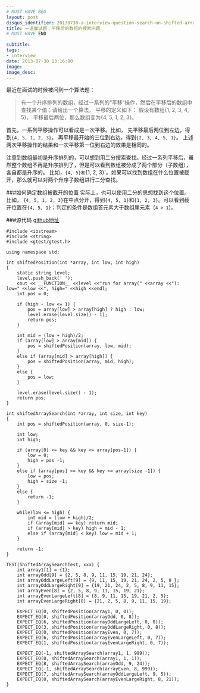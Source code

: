 ```yaml
---
# MUST HAVE BEG
layout: post
disqus_identifier: 20130730-a-interview-question-search-on-shifted-array # DON'T CHANGE THE VALUE ONCE SET
title: 一道面试题：平移后的数组的搜索问题
# MUST HAVE END

subtitle:
tags: 
- interview
date: 2013-07-30 13:16:00
image:
image_desc:
---
```


最近在面试的时候被问到一个算法题：
>有一个升序排列的数组，经过一系列的“平移”操作，然后在平移后的数组中查找某个值；请给出一个算法。
>平移的定义如下：
>假设有数组{1, 2, 3, 4, 5}， 平移最后两位，那么数组变为{4, 5, 1, 2, 3}。

首先，一系列平移操作可以看成是一次平移。比如，
先平移最后两位到左边，得到`{4, 5, 1, 2, 3}`，
再平移最开始的三位到右边，得到`{2, 3, 4, 5, 1}`。
上述两次平移操作的结果和一次平移第一位到右边的效果是相同的。

注意到数组最初是升序排列的，可以想到用二分搜索查找。经过一系列平移后，虽然整个数组不再是升序排列了，但是可以看到数组被分成了两个部分（子数组），各自都是升序的。
比如，`{4, 5}和`{1, 2, 3}`。如果可以找到数组在什么位置被截开，那么就可以对两个升序子数组进行二分查找。

###如何确定数组被截开的位置
实际上，也可以使用二分的思想找到这个位置。比如，
`{4, 5, 1, 2, 3}`在中点分开，得到`{4, 5, 1}`和`{1, 2, 3}`。可以看到截开位置在`{4, 5, 1}`；判定的条件是数组首元素大于数组尾元素（`4 > 1`）。

###源代码
[github地址](https://github.com/RockHong/sample-code/blob/master/alg/shiftedArraySearch.cpp)

    #include <iostream>
    #include <string>
    #include <gtest/gtest.h>

    using namespace std;

    int shiftedPosition(int *array, int low, int high)
    {
        static string level;
        level.push_back(' ');
        cout << __FUNCTION__ <<level <<"run for array(" <<array <<"): low=" <<low <<", high=" <<high <<endl;
        int pos = 0;

        if (high - low <= 1) {
            pos = array[low] > array[high] ? high : low;
            level.erase(level.size() - 1);
            return pos;
        }

        int mid = (low + high)/2;
        if (array[low] > array[mid]) {
            pos = shiftedPosition(array, low, mid);
        }
        else if (array[mid] > array[high]) {
            pos = shiftedPosition(array, mid, high);
        }
        else {
            pos = low;
        }

        level.erase(level.size() - 1);
        return pos;
    }

    int shiftedArraySearch(int *array, int size, int key)
    {
        int pos = shiftedPosition(array, 0, size-1);

        int low;
        int high;

        if (array[0] <= key && key <= array[pos-1]) {
            low = 0;
            high = pos -1;
        }
        else if (array[pos] <= key && key <= array[size -1]) {
            low = pos;
            high = size -1;
        }
        else {
            return -1;
        }

        while(low <= high) {
            int mid = (low + high)/2;
            if (array[mid] == key) return mid;
            if (array[mid] > key) high = mid - 1;
            else if (array[mid] < key) low = mid + 1;
        }

        return -1;
    }

    TEST(ShiftedArraySearchTest, xxx) {
        int array1[1] = {1};
        int arrayOdd[9] = {2, 5, 8, 9, 11, 15, 19, 21, 24};
        int arrayOddLargeLeft[9] = {9, 11, 15, 19, 21, 24, 2, 5, 8 };
        int arrayOddLargeRight[9] = {19, 21, 24, 2, 5, 8, 9, 11, 15};
        int arrayEven[8] = {2, 5, 8, 9, 11, 15, 19, 21};
        int arrayEvenLargeLeft[8] = {8, 9, 11, 15, 19, 21, 2, 5};
        int arrayEvenLargeRight[8] = {21, 2, 5, 8, 9, 11, 15, 19};

        EXPECT_EQ(0, shiftedPosition(array1, 0, 0));
        EXPECT_EQ(0, shiftedPosition(arrayOdd, 0, 8));
        EXPECT_EQ(6, shiftedPosition(arrayOddLargeLeft, 0, 8));
        EXPECT_EQ(3, shiftedPosition(arrayOddLargeRight, 0, 8));
        EXPECT_EQ(0, shiftedPosition(arrayEven, 0, 7));
        EXPECT_EQ(6, shiftedPosition(arrayEvenLargeLeft, 0, 7));
        EXPECT_EQ(1, shiftedPosition(arrayEvenLargeRight, 0, 7));

        EXPECT_EQ(-1, shiftedArraySearch(array1, 1, 999));
        EXPECT_EQ(0, shiftedArraySearch(array1, 1, 1));
        EXPECT_EQ(8, shiftedArraySearch(arrayOdd, 9, 24));
        EXPECT_EQ(-1, shiftedArraySearch(arrayEven, 8, 999));
        EXPECT_EQ(7, shiftedArraySearch(arrayOddLargeLeft, 9, 5));
        EXPECT_EQ(0, shiftedArraySearch(arrayEvenLargeRight, 8, 21));
    }


